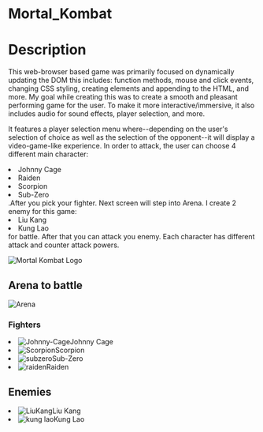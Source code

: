 # Mortal_Kombat

<h1>Description</h1>
<p>This web-browser based game was primarily focused on dynamically updating the DOM this includes: function methods, mouse and click events, changing CSS styling, creating elements and appending to the HTML, and more. My goal while creating this was to create a smooth and pleasant performing game for the user. To make it more interactive/immersive, it also includes audio for sound effects, player selection, and more.</p>
<p>It features a player selection menu where--depending on the user's selection of choice as well as the selection of the opponent--it will display a video-game-like experience. In order to attack, the user can choose 4 different main character:<li>Johnny Cage</li><li>Raiden</li> <li>Scorpion</li><li>Sub-Zero</li>.After you pick your fighter. Next screen will step into Arena. I create 2 enemy for this game:<li> Liu Kang </li><li>Kung Lao</li> for battle. After that you can attack you enemy. Each character has different attack and counter attack powers.</p>
<img src="img/mortal_logo.png" alt="Mortal Kombat Logo" >
<h2>Arena to battle</h2>
<img src="img/background.jpeg" alt="Arena" >
<h3>Fighters</h3>
<li><img src="img/mortal-player/johnny.png" alt="Johnny-Cage" >Johnny Cage</li>
<li><img src="img/mortal-player/scorpionProf.png" alt="Scorpion" >Scorpion</li>
<li><img src="img/mortal-player/subzero.png" alt="subzero" >Sub-Zero</li>
<li><img src="img/mortal-player/raiden.png" alt="raiden" >Raiden</li>

<h2>Enemies</h2>
<li><img src="img/mortal-enemy/Kang.png" alt="LiuKang" >Liu Kang</li>
<li><img src="img/mortal-player/kunglao.png" alt="kung lao" >Kung Lao</li>

